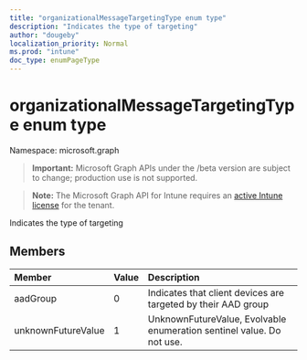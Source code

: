 ```yaml
---
title: "organizationalMessageTargetingType enum type"
description: "Indicates the type of targeting"
author: "dougeby"
localization_priority: Normal
ms.prod: "intune"
doc_type: enumPageType
---
```


# organizationalMessageTargetingType enum type

Namespace: microsoft.graph

> **Important:** Microsoft Graph APIs under the /beta version are subject to change; production use is not supported.

> **Note:** The Microsoft Graph API for Intune requires an [active Intune license](https://go.microsoft.com/fwlink/?linkid=839381) for the tenant.

Indicates the type of targeting

## Members
|Member|Value|Description|
|:---|:---|:---|
|aadGroup|0|Indicates that client devices are targeted by their AAD group|
|unknownFutureValue|1|UnknownFutureValue, Evolvable enumeration sentinel value. Do not use.|






